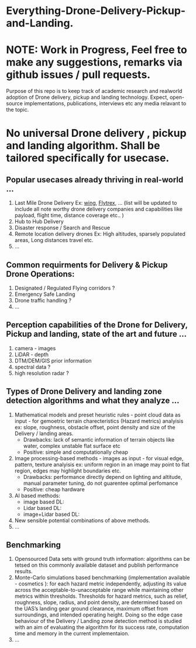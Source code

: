 # Everything-Drone-Delivery-Pickup-and-Landing.
# NOTE: Work in Progress, Feel free to make any suggestions, remarks via github issues / pull requests. 
Purpose of this repo is to keep track of academic research and realworld adoption of Drone delivery, pickup and landing technology. Expect, open-source implementations, publications, interviews etc any media relavant to the topic.  

# No universal Drone delivery , pickup and landing algorithm. Shall be tailored specifically for usecase. 
## Popular usecases already thriving in real-world  ...
1. Last Mile Drone Delivery Ex: [wing](https://wing.com/), [Flytrex](https://www.flytrex.com/), ... (list will be updated to include all note worthy drone delivery companies and capabilities like payload, flight time, distance coverage etc.. )    
2. Hub to Hub Delivery
3. Disaster response / Search and Rescue
4. Remote location delivery drones Ex: High altitudes, sparsely populated areas, Long distances travel etc.
5. ... 

## Common requirments for Delivery & Pickup Drone Operations:
1. Designated / Regulated Flying corridors ?
2. Emergency Safe Landing
3. Drone traffic handling ?
4.  ...

 
## Perception capabilities of the Drone for Delivery, Pickup and landing, state of the art and future ...
1. camera - images
2. LiDAR - depth
3. DTM/DEM/GIS prior information
4. spectral data ?
5. high resolution radar ?

## Types of Drone Delivery and landing zone detection algorithms and what they analyze ...
1. Mathematical models and preset heuristic rules - point cloud data as input - for gemoetric terrain charecteristics (Hazard metrics) analyisis ex: slope, roughness, obstacle offset, point density and size of the Delivery / landing areas.
   - Drawbacks: lack of semantic information of terrain objects like water, complex unstable flat surface etc
   - Positive: simple and computationally cheap
2. Image processing-based methods - images as input - for visual edge, pattern, texture analyisis ex: uniform region in an image may point to flat region, edges may highlight boundaries etc.
   - Drawbacks: performance directly depend on lighting and altitude, manual parameter tuning, do not guarentee optimal perfomance
   - Positive:  cheap hardware
3. AI based methods:
   - image based DL:
   - Lidar based DL:
   - image+Lidar based DL:
4. New sensible potential combinations of above methods.
5. ...

## Benchmarking 
1. Opensourced Data sets with ground truth information: algorithms can be tetsed on this commonly available dataset and publish performance results.
2. Monte-Carlo simulations based benchmarking (implementation available - cosmetics ):  for each hazard metric independently, adjusting its value across the acceptable-to-unacceptable range while maintaining other metrics within thresholds. Thresholds for hazard metrics, such as relief, roughness, slope, radius, and point density, are determined based on the UAS’s landing gear ground clearance, maximum offset from surroundings, and intended operating height. Doing so the edge case behaviour of the Delivery / Landing zone detection method is studied with an aim of evaluating the algorithm for its success rate, computation time and memory in the current implementaion.
3. ...
